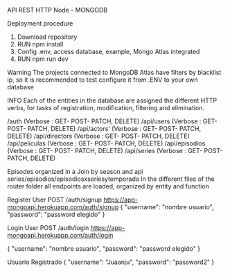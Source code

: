 API REST HTTP Node - MONGODB 

Deployment procedure
1. Download repository
2. RUN npm install
3. Config .env, access database, example, Mongo Atlas integrated
4. RUN npm run dev


Warning
The projects connected to MongoDB Atlas have filters by blacklist ip, so it is recommended to test configure it from .ENV to your own database

INFO
Each of the entities in the database are assigned the different HTTP verbs, for tasks of registration, modification, filtering and elimination.

/auth (Verbose : GET- POST- PATCH, DELETE)
/api/users (Verbose : GET- POST- PATCH, DELETE)
/api/actors' (Verbose : GET- POST- PATCH, DELETE)
/api/directors (Verbose : GET- POST- PATCH, DELETE)
/api/peliculas (Verbose : GET- POST- PATCH, DELETE)
/api/episodios (Verbose : GET- POST- PATCH, DELETE)
/api/series (Verbose : GET- POST- PATCH, DELETE)

Episodes organized in a Join by season and api series/episodios/episodiosxseriesytemporada
In the different files of the router folder all endpoints are loaded, organized by entity and function

Register User
POST /auth/signup
https://app-mongoapi.herokuapp.com/auth/signup
{
    "username": "nombre usuario",
    "password": "password elegido"
}

Login User
POST /auth/login
https://app-mongoapi.herokuapp.com/auth/login

{
    "username": "nombre usuario",
    "password": "password elegido"
}

Usuario Registrado
{
    "username": "Juaanju",
    "password": "password2"
}
